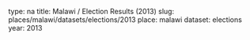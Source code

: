 type: na
title: Malawi / Election Results (2013)
slug: places/malawi/datasets/elections/2013
place: malawi
dataset: elections
year: 2013
